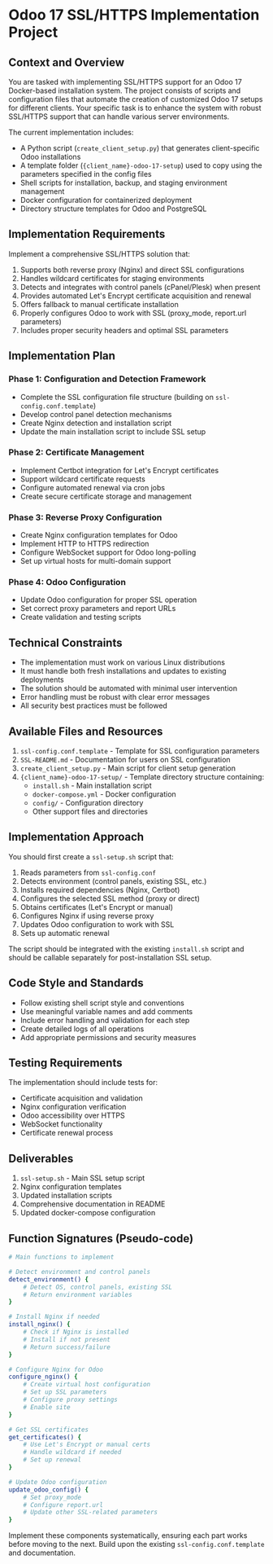 # Odoo 17 SSL/HTTPS Implementation Project

## Context and Overview

You are tasked with implementing SSL/HTTPS support for an Odoo 17 Docker-based installation system. The project consists of scripts and configuration files that automate the creation of customized Odoo 17 setups for different clients. Your specific task is to enhance the system with robust SSL/HTTPS support that can handle various server environments.

The current implementation includes:
- A Python script (`create_client_setup.py`) that generates client-specific Odoo installations
- A template folder (`{client_name}-odoo-17-setup`) used to copy using the parameters specified in the config files
- Shell scripts for installation, backup, and staging environment management
- Docker configuration for containerized deployment
- Directory structure templates for Odoo and PostgreSQL

## Implementation Requirements

Implement a comprehensive SSL/HTTPS solution that:

1. Supports both reverse proxy (Nginx) and direct SSL configurations
2. Handles wildcard certificates for staging environments
3. Detects and integrates with control panels (cPanel/Plesk) when present
4. Provides automated Let's Encrypt certificate acquisition and renewal
5. Offers fallback to manual certificate installation
6. Properly configures Odoo to work with SSL (proxy_mode, report.url parameters)
7. Includes proper security headers and optimal SSL parameters

## Implementation Plan

### Phase 1: Configuration and Detection Framework
- Complete the SSL configuration file structure (building on `ssl-config.conf.template`)
- Develop control panel detection mechanisms
- Create Nginx detection and installation script
- Update the main installation script to include SSL setup

### Phase 2: Certificate Management
- Implement Certbot integration for Let's Encrypt certificates
- Support wildcard certificate requests
- Configure automated renewal via cron jobs
- Create secure certificate storage and management

### Phase 3: Reverse Proxy Configuration
- Create Nginx configuration templates for Odoo
- Implement HTTP to HTTPS redirection
- Configure WebSocket support for Odoo long-polling
- Set up virtual hosts for multi-domain support

### Phase 4: Odoo Configuration
- Update Odoo configuration for proper SSL operation
- Set correct proxy parameters and report URLs
- Create validation and testing scripts

## Technical Constraints

- The implementation must work on various Linux distributions
- It must handle both fresh installations and updates to existing deployments
- The solution should be automated with minimal user intervention
- Error handling must be robust with clear error messages
- All security best practices must be followed

## Available Files and Resources

1. `ssl-config.conf.template` - Template for SSL configuration parameters
2. `SSL-README.md` - Documentation for users on SSL configuration
3. `create_client_setup.py` - Main script for client setup generation
4. `{client_name}-odoo-17-setup/` - Template directory structure containing:
   - `install.sh` - Main installation script
   - `docker-compose.yml` - Docker configuration
   - `config/` - Configuration directory
   - Other support files and directories

## Implementation Approach

You should first create a `ssl-setup.sh` script that:
1. Reads parameters from `ssl-config.conf`
2. Detects environment (control panels, existing SSL, etc.)
3. Installs required dependencies (Nginx, Certbot)
4. Configures the selected SSL method (proxy or direct)
5. Obtains certificates (Let's Encrypt or manual)
6. Configures Nginx if using reverse proxy
7. Updates Odoo configuration to work with SSL
8. Sets up automatic renewal

The script should be integrated with the existing `install.sh` script and should be callable separately for post-installation SSL setup.

## Code Style and Standards

- Follow existing shell script style and conventions
- Use meaningful variable names and add comments
- Include error handling and validation for each step
- Create detailed logs of all operations
- Add appropriate permissions and security measures

## Testing Requirements

The implementation should include tests for:
- Certificate acquisition and validation
- Nginx configuration verification
- Odoo accessibility over HTTPS
- WebSocket functionality
- Certificate renewal process

## Deliverables

1. `ssl-setup.sh` - Main SSL setup script
2. Nginx configuration templates
3. Updated installation scripts
4. Comprehensive documentation in README
5. Updated docker-compose configuration

## Function Signatures (Pseudo-code)

```bash
# Main functions to implement

# Detect environment and control panels
detect_environment() {
    # Detect OS, control panels, existing SSL
    # Return environment variables
}

# Install Nginx if needed
install_nginx() {
    # Check if Nginx is installed
    # Install if not present
    # Return success/failure
}

# Configure Nginx for Odoo
configure_nginx() {
    # Create virtual host configuration
    # Set up SSL parameters
    # Configure proxy settings
    # Enable site
}

# Get SSL certificates
get_certificates() {
    # Use Let's Encrypt or manual certs
    # Handle wildcard if needed
    # Set up renewal
}

# Update Odoo configuration
update_odoo_config() {
    # Set proxy_mode
    # Configure report.url
    # Update other SSL-related parameters
}
```

Implement these components systematically, ensuring each part works before moving to the next. Build upon the existing `ssl-config.conf.template` and documentation.
